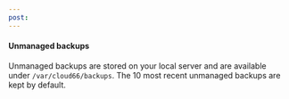 ```yaml
---
post: 
---
```


#### Unmanaged backups

Unmanaged backups are stored on your local server and are available under `/var/cloud66/backups`. The 10 most recent unmanaged backups are kept by default.


